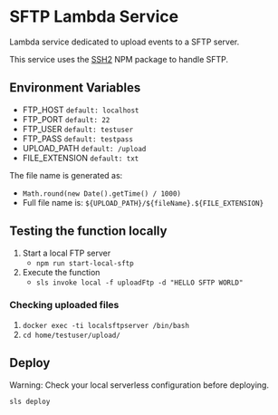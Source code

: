 # SFTP Lambda Service

Lambda service dedicated to upload events to a SFTP server.

This service uses the [SSH2](https://www.npmjs.com/package/ssh2) NPM package to handle SFTP.

## Environment Variables

- FTP_HOST `default: localhost`
- FTP_PORT `default: 22`
- FTP_USER `default: testuser`
- FTP_PASS `default: testpass`
- UPLOAD_PATH `default: /upload`
- FILE_EXTENSION `default: txt`

The file name is generated as:

- `Math.round(new Date().getTime() / 1000)`
- Full file name is: `${UPLOAD_PATH}/${fileName}.${FILE_EXTENSION}`

## Testing the function locally

1.  Start a local FTP server
    - `npm run start-local-sftp`
2.  Execute the function
    - `sls invoke local -f uploadFtp -d "HELLO SFTP WORLD"`

### Checking uploaded files

1.  `docker exec -ti localsftpserver /bin/bash`
1.  `cd home/testuser/upload/`

## Deploy

Warning: Check your local serverless configuration before deploying.

`sls deploy`
